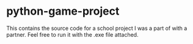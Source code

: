# python-game-project
This contains the source code for a school project I was a part of with a partner. Feel free to run it with the .exe file attached.
